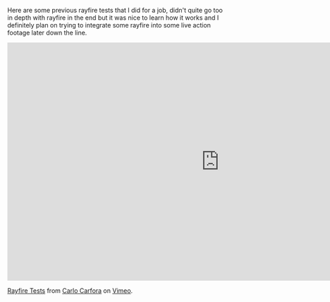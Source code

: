 Here are some previous rayfire tests that I did for a job, didn't quite go too in depth with rayfire in the end but it was nice to learn how it works and I definitely plan on trying to integrate some rayfire into some live action footage later down the line.

<iframe src="https://player.vimeo.com/video/20059645" width="960" height="540" frameborder="0" webkitallowfullscreen mozallowfullscreen allowfullscreen></iframe> <p><a href="https://vimeo.com/20059645">Rayfire Tests</a> from <a href="https://vimeo.com/carlocarfora">Carlo Carfora</a> on <a href="https://vimeo.com">Vimeo</a>.</p>